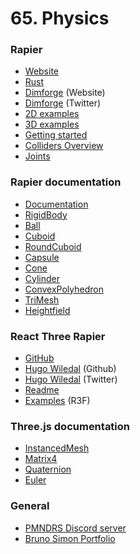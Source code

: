 # 65. Physics

### Rapier

- [Website](https://rapier.rs/)
- [Rust](https://www.rust-lang.org/)
- [Dimforge](https://dimforge.com/) (Website)
- [Dimforge](https://twitter.com/dimforge) (Twitter)
- [2D examples](https://rapier.rs/demos2d/index.html)
- [3D examples](https://rapier.rs/demos3d/index.html)
- [Getting started](https://rapier.rs/docs/user_guides/javascript/getting_started_js)
- [Colliders Overview](https://rapier.rs/docs/user_guides/bevy_plugin/colliders/#overview)
- [Joints](https://rapier.rs/docs/user_guides/javascript/joints/)

### Rapier documentation

- [Documentation](https://rapier.rs/javascript3d/index.html)
- [RigidBody](https://rapier.rs/javascript3d/classes/RigidBody.html)
- [Ball](https://rapier.rs/javascript3d/classes/Ball.html)
- [Cuboid](https://rapier.rs/javascript3d/classes/Cuboid.html)
- [RoundCuboid](https://rapier.rs/javascript3d/classes/RoundCuboid.html)
- [Capsule](https://rapier.rs/javascript3d/classes/Capsule.html)
- [Cone](https://rapier.rs/javascript3d/classes/Cone.html)
- [Cylinder](https://rapier.rs/javascript3d/classes/Cylinder.html)
- [ConvexPolyhedron](https://rapier.rs/javascript3d/classes/ConvexPolyhedron.html)
- [TriMesh](https://rapier.rs/javascript3d/classes/TriMesh.html)
- [Heightfield](https://rapier.rs/javascript3d/classes/Heightfield.html)

### React Three Rapier

- [GitHub](https://github.com/pmndrs/react-three-rapier)
- [Hugo Wiledal](https://github.com/wiledal) (Github)
- [Hugo Wiledal](https://twitter.com/etthugo) (Twitter)
- [Readme](https://github.com/pmndrs/react-three-rapier#readme)
- [Examples](https://docs.pmnd.rs/react-three-fiber/getting-started/examples) (R3F)

### Three.js documentation

- [InstancedMesh](https://threejs.org/docs/#api/en/objects/InstancedMesh)
- [Matrix4](https://threejs.org/docs/?q=matrix#api/en/math/Matrix4)
- [Quaternion](https://threejs.org/docs/?q=quaternion#api/en/math/Quaternion)
- [Euler](https://threejs.org/docs/?q=euler#api/en/math/Euler)

### General

- [PMNDRS Discord server](https://discord.com/invite/poimandres)
- [Bruno Simon Portfolio](https://bruno-simon.com/)
